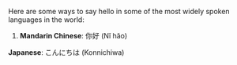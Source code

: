 Here are some ways to say hello in some of the most widely spoken languages in the world:

1. **Mandarin Chinese**: 你好 (Nǐ hǎo)

**Japanese**: こんにちは (Konnichiwa)
